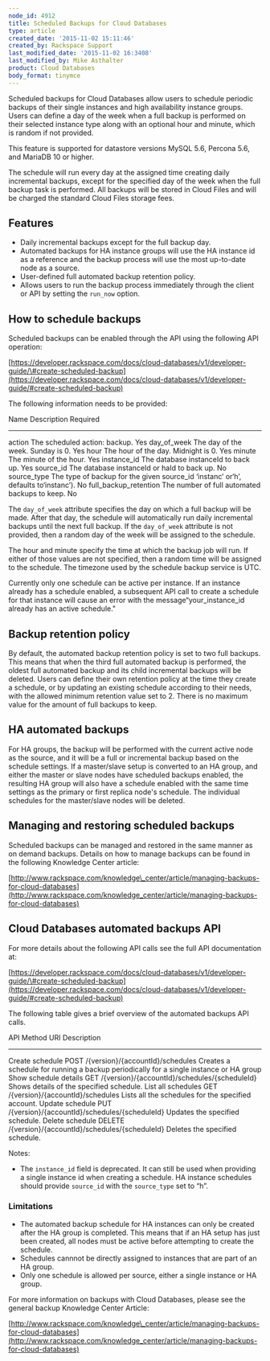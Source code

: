 ```yaml
---
node_id: 4912
title: Scheduled Backups for Cloud Databases
type: article
created_date: '2015-11-02 15:11:46'
created_by: Rackspace Support
last_modified_date: '2015-11-02 16:3408'
last_modified_by: Mike Asthalter
product: Cloud Databases
body_format: tinymce
---
```


Scheduled backups for Cloud Databases allow users to schedule periodic
backups of their single instances and high availability instance groups.
Users can define a day of the week when a full backup is performed on
their selected instance type along with an optional hour and minute,
which is random if not provided.

This feature is supported for datastore versions MySQL 5.6, Percona 5.6,
and MariaDB 10 or higher.

The schedule will run every day at the assigned time creating daily
incremental backups, except for the specified day of the week when the
full backup task is performed. All backups will be stored in Cloud Files
and will be charged the standard Cloud Files storage fees.

Features
--------

-   Daily incremental backups except for the full backup day.
-   Automated backups for HA instance groups will use the HA instance id
    as a reference and the backup process will use the most up-to-date
    node as a source.
-   User-defined full automated backup retention policy.
-   Allows users to run the backup process immediately through the
    client or API by setting the `run_now` option.

How to schedule backups
-----------------------

Scheduled backups can be enabled through the API using the following API
operation:

[https://developer.rackspace.com/docs/cloud-databases/v1/developer-guide/\#create-scheduled-backup](https://developer.rackspace.com/docs/cloud-databases/v1/developer-guide/#create-scheduled-backup)

The following information needs to be provided:

  Name                      Description                                                                                 Required
  ------------------------- ------------------------------------------------------------------------------------------- ----------
  action                    The scheduled action: backup.                                                               Yes
  day\_of\_week             The day of the week. Sunday is 0.                                                           Yes
  hour                      The hour of the day. Midnight is 0.                                                         Yes
  minute                    The minute of the hour.                                                                     Yes
  instance\_id              The database instanceId to back up.                                                         Yes
  source\_id                The database instanceId or haId to back up.                                                 No
  source\_type              The type of backup for the given source\_id &lsquo;instanc&rsquo; or&lsquo;h&rsquo;, defaults to&lsquo;instanc&rsquo;).   No
  full\_backup\_retention   The number of full automated backups to keep.                                               No

The `day_of_week` attribute specifies the day on which a full backup
will be made. After that day, the schedule will automatically run daily
incremental backups until the next full backup. If the `day_of_week`
attribute is not provided, then a random day of the week will be
assigned to the schedule.

The hour and minute specify the time at which the backup job will run.
If either of those values are not specified, then a random time will be
assigned to the schedule. The timezone used by the schedule backup
service is UTC.

Currently only one schedule can be active per instance. If an instance
already has a schedule enabled, a subsequent API call to create a
schedule for that instance will cause an error with the message&ldquo;your\_instance\_id already has an active schedule."

Backup retention policy
-----------------------

By default, the automated backup retention policy is set to two full
backups. This means that when the third full automated backup is
performed, the oldest full automated backup and its child incremental
backups will be deleted. Users can define their own retention policy at
the time they create a schedule, or by updating an existing schedule
according to their needs, with the allowed minimum retention value set
to 2. There is no maximum value for the amount of full backups to keep.

HA automated backups
--------------------

For HA groups, the backup will be performed with the current active node
as the source, and it will be a full or incremental backup based on the
schedule settings. If a master/slave setup is converted to an HA group,
and either the master or slave nodes have scheduled backups enabled, the
resulting HA group will also have a schedule enabled with the same time
settings as the primary or first replica node's schedule. The individual
schedules for the master/slave nodes will be deleted.

Managing and restoring scheduled backups
----------------------------------------

Scheduled backups can be managed and restored in the same manner as on
demand backups. Details on how to manage backups can be found in the
following Knowledge Center article:

[http://www.rackspace.com/knowledge\_center/article/managing-backups-for-cloud-databases](http://www.rackspace.com/knowledge_center/article/managing-backups-for-cloud-databases)

Cloud Databases automated backups API
-------------------------------------

For more details about the following API calls see the full API
documentation at:

[https://developer.rackspace.com/docs/cloud-databases/v1/developer-guide/\#create-scheduled-backup](https://developer.rackspace.com/docs/cloud-databases/v1/developer-guide/#create-scheduled-backup)

The following table gives a brief overview of the automated backups API
calls.

  API                     Method   URI                                             Description
  ----------------------- -------- ----------------------------------------------- ----------------------------------------------------------------------------------------
  Create schedule         POST     /{version}/{accountId}/schedules                Creates a schedule for running a backup periodically for a single instance or HA group
  Show schedule details   GET      /{version}/{accountId}/schedules/{scheduleId}   Shows details of the specified schedule.
  List all schedules      GET      /{version}/{accountId}/schedules                Lists all the schedules for the specified account.
  Update schedule         PUT      /{version}/{accountId}/schedules/{scheduleId}   Updates the specified schedule.
  Delete schedule         DELETE   /{version}/{accountId}/schedules/{scheduleId}   Deletes the specified schedule.

Notes:

-   The `instance_id` field is deprecated. It can still be used when
    providing a single instance id when creating a schedule. HA instance
    schedules should provide `source_id` with the `source_type` set to
   &ldquo;h&rdquo;.

### Limitations

-   The automated backup schedule for HA instances can only be created
    after the HA group is completed. This means that if an HA setup has
    just been created, all nodes must be active before attempting to
    create the schedule.
-   Schedules cannnot be directly assigned to instances that are part of
    an HA group.
-   Only one schedule is allowed per source, either a single instance or
    HA group.

For more information on backups with Cloud Databases, please see the
general backup Knowledge Center Article:

[http://www.rackspace.com/knowledge\_center/article/managing-backups-for-cloud-databases](http://www.rackspace.com/knowledge_center/article/managing-backups-for-cloud-databases)

